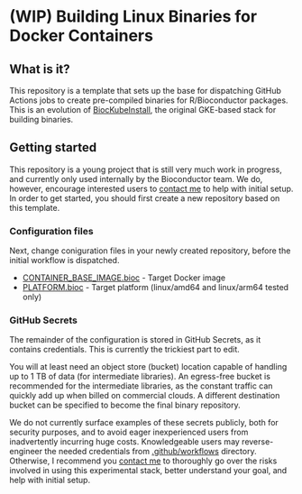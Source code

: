 # (WIP) Building Linux Binaries for Docker Containers

## What is it?
This repository is a template that sets up the base for dispatching GitHub Actions jobs to create pre-compiled binaries for R/Bioconductor packages. This is an evolution of [BiocKubeInstall](https://github.com/Bioconductor/BiocKubeInstall), the original GKE-based stack for building binaries.

## Getting started
This repository is a young project that is still very much work in progress, and currently only used internally by the Bioconductor team.
We do, however, encourage interested users to [contact me](mailto:almahmoud@channing.harvard.edu) to help with initial setup.
In order to get started, you should first create a new repository based on this template.

### Configuration files
Next, change coniguration files in your newly created repository, before the initial workflow is dispatched.

- [CONTAINER_BASE_IMAGE.bioc](CONTAINER_BASE_IMAGE.bioc) - Target Docker image
- [PLATFORM.bioc](PLATFORM.bioc) - Target platform (linux/amd64 and linux/arm64 tested only)

### GitHub Secrets
The remainder of the configuration is stored in GitHub Secrets, as it contains credentials. This is currently the trickiest part to edit.

You will at least need an object store (bucket) location capable of handling up to 1 TB of data (for intermediate libraries).
An egress-free bucket is recommended for the intermediate libraries, as the constant traffic can quickly add up when billed on commercial clouds.
A different destination bucket can be specified to become the final binary repository.

We do not currently surface examples of these secrets publicly, both for security purposes, and to avoid eager inexperienced users from inadvertently incurring huge costs.
Knowledgeable users may reverse-engineer the needed credentials from [.github/workflows](.github/workflows) directory.
Otherwise, I recommend you [contact me](mailto:almahmoud@channing.harvard.edu) to thoroughly go over the risks involved in using this experimental stack, better understand your goal, and help with initial setup.
